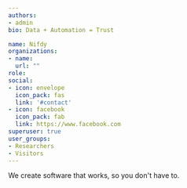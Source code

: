 ```yaml
---
authors:
- admin
bio: Data + Automation = Trust

name: Nifdy
organizations:
- name: 
  url: ""
role: 
social:
- icon: envelope
  icon_pack: fas
  link: '#contact'
- icon: facebook
  icon_pack: fab
  link: https://www.facebook.com
superuser: true
user_groups:
- Researchers
- Visitors
---
```


We create software that works, so you don't have to.  
